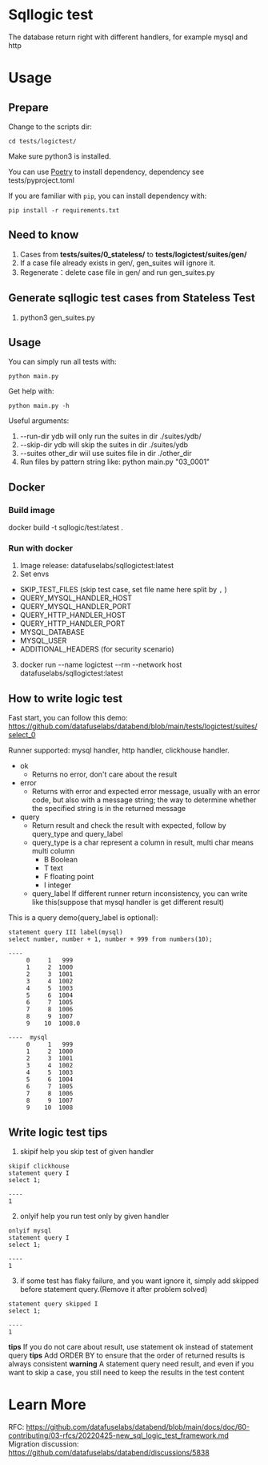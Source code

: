 
# Sqllogic test

The database return right with different handlers, for example mysql and http

# Usage

## Prepare
Change to the scripts dir:
```shell
cd tests/logictest/
```

Make sure python3 is installed.

You can use [Poetry](https://github.com/python-poetry/poetry) to install dependency, dependency see tests/pyproject.toml

If you are familiar with `pip`, you can install dependency with:
```shell
pip install -r requirements.txt
```

## Need to know
1. Cases from **tests/suites/0_stateless/**  to  **tests/logictest/suites/gen/**
2. If a case file already exists in gen/, gen_suites will ignore it. 
3. Regenerate：delete case file in gen/ and run gen_suites.py

## Generate sqllogic test cases from Stateless Test
1. python3 gen_suites.py

## Usage
You can simply run all tests with:
```shell
python main.py
```

Get help with:
```shell
python main.py -h
```

Useful arguments:
1. --run-dir ydb  will only run the suites in dir ./suites/ydb/
2. --skip-dir ydb  will skip the suites in dir ./suites/ydb
3. --suites other_dir  wiil use suites file in dir ./other_dir
4. Run files by pattern string like: python main.py "03_0001"

## Docker

### Build image

docker build -t sqllogic/test:latest .

### Run with docker

1. Image release: datafuselabs/sqllogictest:latest
2. Set envs
- SKIP_TEST_FILES (skip test case, set file name here split by `,` )
- QUERY_MYSQL_HANDLER_HOST
- QUERY_MYSQL_HANDLER_PORT
- QUERY_HTTP_HANDLER_HOST
- QUERY_HTTP_HANDLER_PORT
- MYSQL_DATABASE
- MYSQL_USER
- ADDITIONAL_HEADERS (for security scenario)
3. docker run --name logictest --rm --network host datafuselabs/sqllogictest:latest

## How to write logic test

Fast start, you can follow this demo: https://github.com/datafuselabs/databend/blob/main/tests/logictest/suites/select_0

Runner supported: mysql handler, http handler, clickhouse handler.

- ok
  - Returns no error, don't care about the result
- error
  - Returns with error and expected error message, usually with an error code, but also with a message string; the way to determine whether the specified string is in the returned message
- query
  - Return result and check the result with expected, follow by query_type and query_label
  - query_type is a char represent a column in result, multi char means multi column
    - B Boolean
    - T text   
    - F floating point
    - I integer
  - query_label If different runner return inconsistency, you can write like this(suppose that mysql handler is get different result)

This is a query demo(query_label is optional):

```
statement query III label(mysql)
select number, number + 1, number + 999 from numbers(10);

----
     0     1   999
     1     2  1000
     2     3  1001
     3     4  1002
     4     5  1003
     5     6  1004
     6     7  1005
     7     8  1006
     8     9  1007
     9    10  1008.0

----  mysql
     0     1   999
     1     2  1000
     2     3  1001
     3     4  1002
     4     5  1003
     5     6  1004
     6     7  1005
     7     8  1006
     8     9  1007
     9    10  1008
```

## Write logic test tips

1. skipif  help you skip test of given handler
```
skipif clickhouse
statement query I
select 1;

----
1
```

2. onlyif help you run test only by given handler
```
onlyif mysql
statement query I
select 1;

----
1
```

3. if some test has flaky failure, and you want ignore it, simply add skipped before statement query.(Remove it after problem solved)
```
statement query skipped I
select 1;

----
1
```

**tips** If you do not care about result, use statement ok instead of statement query
**tips** Add ORDER BY to ensure that the order of returned results is always consistent
**warning** A statement query need result, and even if you want to skip a case, you still need to keep the results in the test content

# Learn More

RFC: https://github.com/datafuselabs/databend/blob/main/docs/doc/60-contributing/03-rfcs/20220425-new_sql_logic_test_framework.md
Migration discussion: https://github.com/datafuselabs/databend/discussions/5838